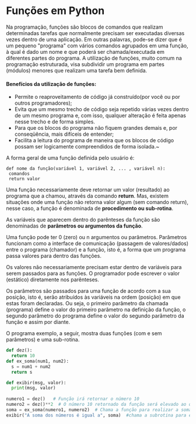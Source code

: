 # Funções em Python

Na programação, funções são blocos de comandos que realizam determinadas tarefas que normalmente precisam ser executadas diversas vezes 
dentro de uma aplicação. Em outras palavras, pode-se dizer que é um pequeno "programa" com vários comandos agrupados em uma função, à qual é dado um nome e que poderá ser chamada/executada em diferentes partes do programa.
 A utilização de funções, muito comum na programação estruturada, visa subdividir um programa em partes (módulos) menores que realizam uma tarefa bem definida.

#### Benefícios da utilização de funções:
+ Permite o reaproveitamento de código já construído(por você ou por outros programadores);
+ Evita que um mesmo trecho de código seja repetido várias vezes dentro de um mesmo programa e, com isso, qualquer alteração é feita apenas nesse trecho e de forma simples.
+ Para que os blocos do programa não fiquem grandes demais e, por conseqüência, mais difíceis de entender;
+ Facilita a leitura do programa de maneira que os blocos de código possam ser logicamente compreendidos de forma isolada.~

A forma geral de uma função definida pelo usuário é:

```
def nome da função(variável 1, variável 2, ... , variável n):
 comandos
 return valor

```
Uma função necessariamente deve retornar um valor (resultado) ao programa que a chamou, através da comando **return**. Mas, existem situações onde uma função não retorna valor algum (sem comando return), nesse caso, a função é denominada de **procedimento ou sub-rotina**.

As variáveis que aparecem dentro do parênteses da função são denominadas de **parâmetros ou argumentos da função**. 

Uma função pode ter 0 (zero) ou n argumentos ou parâmetros. Parâmetros funcionam como a interface de comunicação (passagem de valores/dados) entre o programa (chamador) e a função, isto é, a forma que um programa passa valores para dentro das funções. 

Os valores não necessariamente precisam estar dentro de variáveis para serem passados para as funções. O programador pode escrever o valor (estático) diretamente nos parênteses.

Os parâmetros são passados para uma função de acordo com a sua posição, isto é, serão atribuídos às variáveis na ordem (posição) em que estas foram declaradas. Ou seja, o primeiro parâmetro da chamada (programa) define o valor do primeiro parâmetro na definição da função, o segundo parâmetro do programa define o valor do segundo parâmetro da função e assim por diante.


O programa exemplo, a seguir, mostra duas funções (com e sem parâmetros) e uma sub-rotina.
``` python runnable 
def dez():
  return 10
def ex_soma(num1, num2):
  s = num1 + num2
  return s

def exibir(msg, valor):
  print(msg, valor)
  
numero1 = dez()   # Função irá retornar o número 10
numero2 = dez()**2  # O número 10 retornado da função será elevado ao quadrado
soma = ex_soma(numero1, numero2)  # Chama a função para realizar a soma de 10 (numero 1) e 100 (numero2)
exibir("A soma dos números é igual a", soma)  #chama a subrotina para exibir a mensagem e o resultado da soma
```
